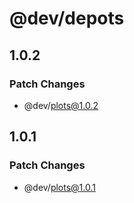 # @dev/depots

## 1.0.2

### Patch Changes

- @dev/plots@1.0.2

## 1.0.1

### Patch Changes

- @dev/plots@1.0.1
